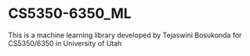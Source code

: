 # CS5350-6350_ML
This is a machine learning library developed by Tejaswini Bosukonda for CS5350/6350 in University of Utah
